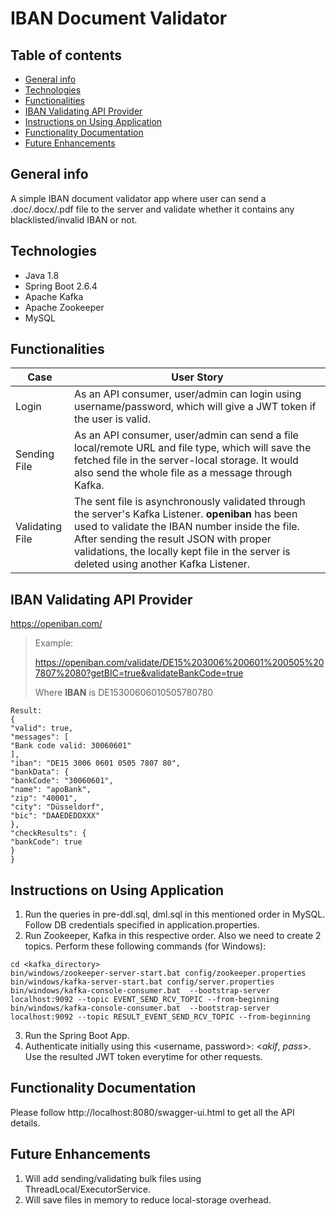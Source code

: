 # IBAN Document Validator

## Table of contents
* [General info](#general-info)
* [Technologies](#technologies)
* [Functionalities](#functionalities)
* [IBAN Validating API Provider](#iban-validating-api-provider)
* [Instructions on Using Application](#instructions-on-using-application)
* [Functionality Documentation](#functionality-documentation)
* [Future Enhancements](#future-enhancements)

## General info
A simple IBAN document validator app where user can send a .doc/.docx/.pdf file to the server and
validate whether it contains any blacklisted/invalid IBAN or not.

## Technologies
* Java 1.8
* Spring Boot 2.6.4
* Apache Kafka
* Apache Zookeeper
* MySQL

## Functionalities

| Case                                             | User Story                                                                                                                                                                                                                                                                                 |
|--------------------------------------------------|--------------------------------------------------------------------------------------------------------------------------------------------------------------------------------------------------------------------------------------------------------------------------------------------|
| Login                                            | As an API consumer, user/admin can login using username/password, which will give a JWT token if the user is valid.                                                                                                                                                                        |
| Sending File                                     | As an API consumer, user/admin can send a file local/remote URL and file type, which will save the fetched file in the server-local storage. It would also send the whole file as a message through Kafka.                                                                                 |
| Validating File                                  | The sent file is asynchronously validated through the server's Kafka Listener. **openiban** has been used to validate the IBAN number inside the file. After sending the result JSON with proper validations, the locally kept file in the server is deleted using another Kafka Listener. |


## IBAN Validating API Provider

https://openiban.com/
> Example:
> 
> https://openiban.com/validate/DE15%203006%200601%200505%207807%2080?getBIC=true&validateBankCode=true
>
> Where **IBAN** is DE15300606010505780780

```
Result: 
{
"valid": true,
"messages": [
"Bank code valid: 30060601"
],
"iban": "DE15 3006 0601 0505 7807 80",
"bankData": {
"bankCode": "30060601",
"name": "apoBank",
"zip": "40001",
"city": "Düsseldorf",
"bic": "DAAEDEDDXXX"
},
"checkResults": {
"bankCode": true
}
}
```

## Instructions on Using Application
1. Run the queries in pre-ddl.sql, dml.sql in this mentioned order in MySQL. Follow DB credentials specified in application.properties.
2. Run Zookeeper, Kafka in this respective order. Also we need to create 2 topics. Perform these following commands (for Windows):
```
cd <kafka_directory>
bin/windows/zookeeper-server-start.bat config/zookeeper.properties
bin/windows/kafka-server-start.bat config/server.properties
bin/windows/kafka-console-consumer.bat  --bootstrap-server localhost:9092 --topic EVENT_SEND_RCV_TOPIC --from-beginning
bin/windows/kafka-console-consumer.bat  --bootstrap-server localhost:9092 --topic RESULT_EVENT_SEND_RCV_TOPIC --from-beginning
```
3. Run the Spring Boot App.
4. Authenticate initially using this <username, password>: <_akif_, _pass_>. Use the resulted JWT token everytime for other requests.

## Functionality Documentation
Please follow http://localhost:8080/swagger-ui.html to get all the API details.

## Future Enhancements
1. Will add sending/validating bulk files using ThreadLocal/ExecutorService. 
2. Will save files in memory to reduce local-storage overhead.
